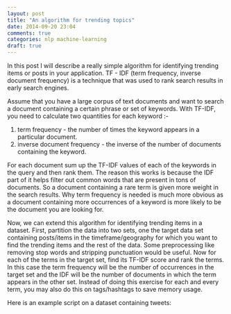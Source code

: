 ```yaml
---
layout: post
title: "An algorithm for trending topics"
date: 2014-09-20 23:04
comments: true
categories: nlp machine-learning
draft: true
---
```


In this post I will describe a really simple algorithm for identifying trending items or posts in your application. TF - IDF (term frequency, inverse document frequency) is a technique that was used to rank search results in early search engines.

Assume that you have a large corpus of text documents and want to search a document containing a certain phrase or set of keywords. With TF-IDF, you need to calculate two quantities for each keyword :-
1. term frequency - the number of times the keyword appears in a particular document.
2. inverse document frequency - the inverse of the number of documents containing the keyword.

For each document sum up the TF-IDF values of each of the keywords in the query and then rank them. The reason this works is because the IDF part of it helps filter out common words that are present in tons of documents. So a document containing a rare term is given more weight in the search results. Why term frequency is needed is much more obvious as a document containing more occurrences of a keyword is more likely to be the document you are looking for.

Now, we can extend this algorithm for identifying trending items in a dataset. First, partition the data into two sets, one the target data set containing posts/items in the timeframe/geography for which you want to find the trending items and the rest of the data. Some preprocessing like removing stop words and stripping punctuation would be useful. Now for each of the terms in the target set, find its TF-IDF score and rank the terms. In this case the term frequency will be the number of occurrences in the target set and the IDF will be the number of documents in which the term appears in the other set. Instead of doing this exercise for each and every term, you may also do this on tags/hashtags to save memory usage.

Here is an example script on a dataset containing tweets:

<script src="https://gist.github.com/vivekn/9dfd1f23ce111b12c8ef.js"></script>

